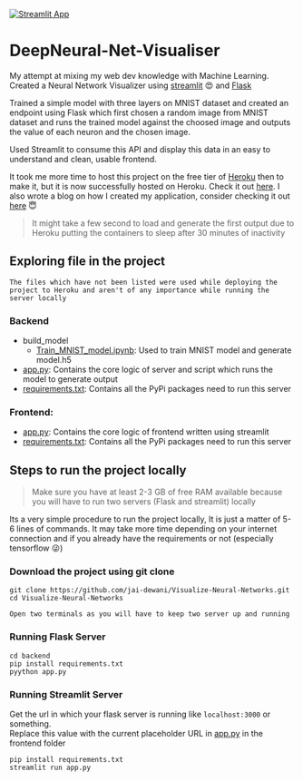 [![Streamlit App](https://static.streamlit.io/badges/streamlit_badge_black_white.svg)](https://share.streamlit.io/jai-dewani/deepneural-net-visualiser/app.py)
# DeepNeural-Net-Visualiser

My attempt at mixing my web dev knowledge with Machine Learning. Created a Neural Network Visualizer using [streamlit](https://www.streamlit.io/) :heart_eyes: and [Flask](https://pypi.org/project/Flask/)

Trained a simple model with three layers on MNIST dataset and created an endpoint using Flask which first chosen a random image from MNIST dataset and runs the trained model against the choosed image and outputs the value of each neuron and the chosen image.

Used Streamlit to consume this API and display this data in an easy to understand and clean, usable frontend.

It took me more time to host this project on the free tier of [Heroku](https://www.heroku.com/) then to make it, but it is now successfully hosted on Heroku. Check it out [here](https://visualize-neural-network.herokuapp.com/). I also wrote a blog on how I created my application, consider checking it out [here](https://blogs.jaid.tech/hosting-streamlit-and-flask-on-heroku/) :innocent:

> It might take a few second to load and generate the first output due to Heroku putting the containers to sleep after 30 minutes of inactivity

## Exploring file in the project
`The files which have not been listed were used while deploying the project to Heroku and aren't of any importance while running the server locally`
### Backend
 - build_model
	- [Train_MNIST_model.ipynb](\backend\build_model\Train_MNIST_model.ipynb): Used to train MNIST model and generate model.h5
 - [app.py](\backend\app.py): Contains the core logic of server and script which runs the model to generate output
 - [requirements.txt](\backend\requirements.txt): Contains all the PyPi packages need to run this server

### Frontend:
 - [app.py](\frontend\app.py): Contains the core logic of frontend written using streamlit
 - [requirements.txt](\frontend\requirements.txt): Contains all the PyPi packages need to run this server



## Steps to run the project locally

> Make sure you have at least 2-3 GB of free RAM available because you will have to run two servers (Flask and streamlit) locally  

Its a very simple procedure to run the project locally, It is just a matter of 5-6 lines of commands. It may take more time depending on your internet connection and if you already have the requirements or not (especially tensorflow :stuck_out_tongue_winking_eye:)

### Download the project using git clone

```
git clone https://github.com/jai-dewani/Visualize-Neural-Networks.git
cd Visualize-Neural-Networks
```

`Open two terminals as you will have to keep two server up and running`
### Running Flask Server
```
cd backend
pip install requirements.txt
pyython app.py
```

### Running Streamlit Server
Get the url in which your flask server is running like ```localhost:3000``` or something.  
Replace this value with the current placeholder URL in [app.py](\frontend\app.py) in the frontend folder
```
pip install requirements.txt
streamlit run app.py
```
